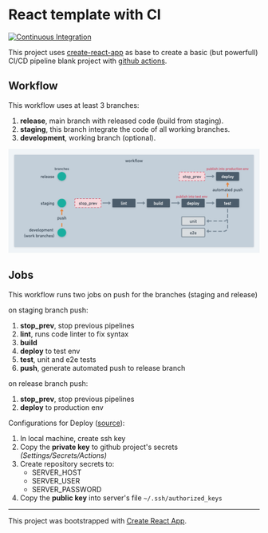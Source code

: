 # React template with CI

[![Continuous Integration](https://github.com/emeraldigital/react-template/actions/workflows/integration.yml/badge.svg?branch=staging)](https://github.com/emeraldigital/react-template/actions/workflows/integration.yml)

This project uses [create-react-app](https://create-react-app.dev/) as base to create a basic (but powerfull) CI/CD pipeline blank project with [github actions](https://docs.github.com/es/actions).

## Workflow

This workflow uses at least 3 branches:

1. **release**, main branch with released code (build from staging).
2. **staging**, this branch integrate the code of all working branches.
3. **development**, working branch (optional).

![workflow](./docs/workflow.png)

## Jobs
This workflow runs two jobs on push for the branches (staging and release)

on staging branch push:
1. **stop_prev**, stop previous pipelines
2. **lint**, runs code linter to fix syntax
3. **build**
4. **deploy** to test env
5. **test**, unit and e2e tests
6. **push**, generate automated push to release branch

on release branch push:

1. **stop_prev**, stop previous pipelines
2. **deploy** to production env

Configurations for Deploy ([source](https://github.com/marketplace/actions/ssh-remote-commands)):

1. In local machine, create ssh key
2. Copy the **private key** to github project's secrets _(Settings/Secrets/Actions)_
3. Create repository secrets to:
    * SERVER_HOST
    * SERVER_USER
    * SERVER_PASSWORD
4. Copy the **public key** into server's file ```~/.ssh/authorized_keys```

---
This project was bootstrapped with [Create React App](https://github.com/facebook/create-react-app).